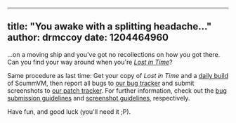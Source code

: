 
---
title: "You awake with a splitting headache..."
author: drmccoy
date: 1204464960
---

...on a moving ship and you've got no recollections on how you got there. Can you find your way around when you're [*Lost in Time*](http://wiki.scummvm.org/index.php/Lost_in_Time)?

Same procedure as last time: Get your copy of *Lost in Time* and a [daily build](/downloads/#daily) of ScummVM, then report all bugs to [our bug tracker](http://bugs.scummvm.org/) and submit screenshots to [our patch tracker](https://sourceforge.net/tracker/?func=add&group_id=37116&atid=418822). For further information, check out the [bug submission guidelines](/faq/#question.report-bugs) and [screenshot guidelines](http://wiki.scummvm.org/index.php/Screenshots), respectively.

Have fun, and good luck (you'll need it ;P).
